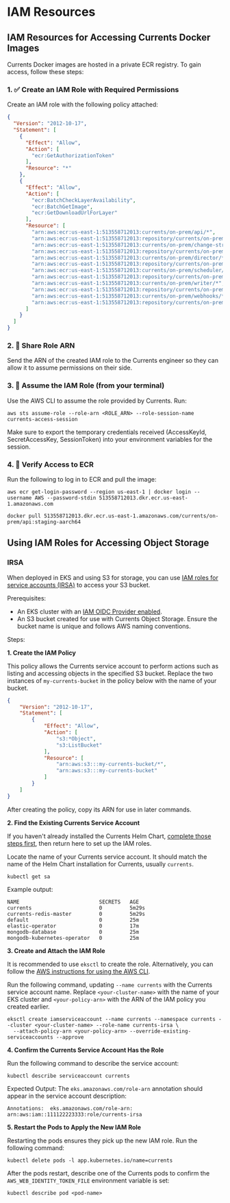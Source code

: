 # IAM Resources

## IAM Resources for Accessing Currents Docker Images

Currents Docker images are hosted in a private ECR registry. To gain access, follow these steps:

### 1. ✅ Create an IAM Role with Required Permissions
Create an IAM role with the following policy attached:

```json
{
  "Version": "2012-10-17",
  "Statement": [
    {
      "Effect": "Allow",
      "Action": [
        "ecr:GetAuthorizationToken"
      ],
      "Resource": "*"
    },
    {
      "Effect": "Allow",
      "Action": [
        "ecr:BatchCheckLayerAvailability",
        "ecr:BatchGetImage",
        "ecr:GetDownloadUrlForLayer"
      ],
      "Resource": [
        "arn:aws:ecr:us-east-1:513558712013:currents/on-prem/api/*",
        "arn:aws:ecr:us-east-1:513558712013:repository/currents/on-prem/api",
        "arn:aws:ecr:us-east-1:513558712013:currents/on-prem/change-streams/*",
        "arn:aws:ecr:us-east-1:513558712013:repository/currents/on-prem/change-streams",
        "arn:aws:ecr:us-east-1:513558712013:currents/on-prem/director/*",
        "arn:aws:ecr:us-east-1:513558712013:repository/currents/on-prem/director",
        "arn:aws:ecr:us-east-1:513558712013:currents/on-prem/scheduler/*",
        "arn:aws:ecr:us-east-1:513558712013:repository/currents/on-prem/scheduler",
        "arn:aws:ecr:us-east-1:513558712013:currents/on-prem/writer/*",
        "arn:aws:ecr:us-east-1:513558712013:repository/currents/on-prem/writer",
        "arn:aws:ecr:us-east-1:513558712013:currents/on-prem/webhooks/*",
        "arn:aws:ecr:us-east-1:513558712013:repository/currents/on-prem/webhooks"
      ]
    }
  ]
}
```

### 2. 📩 Share Role ARN
Send the ARN of the created IAM role to the Currents engineer so they can allow it to assume permissions on their side.

### 3. 🔄 Assume the IAM Role (from your terminal)
Use the AWS CLI to assume the role provided by Currents. Run:


`aws sts assume-role --role-arn <ROLE_ARN> --role-session-name currents-access-session`

Make sure to export the temporary credentials received (AccessKeyId, SecretAccessKey, SessionToken) into your environment variables for the session.

### 4. 🧪 Verify Access to ECR
Run the following to log in to ECR and pull the image:

`aws ecr get-login-password --region us-east-1 | docker login --username AWS --password-stdin 513558712013.dkr.ecr.us-east-1.amazonaws.com`

`docker pull 513558712013.dkr.ecr.us-east-1.amazonaws.com/currents/on-prem/api:staging-aarch64`

## Using IAM Roles for Accessing Object Storage

### IRSA

When deployed in EKS and using S3 for storage, you can use [IAM roles for service accounts (IRSA)](https://docs.aws.amazon.com/eks/latest/userguide/iam-roles-for-service-accounts.html) to access your S3 bucket.

Prerequisites:

- An EKS cluster with an [IAM OIDC Provider enabled](https://docs.aws.amazon.com/eks/latest/userguide/enable-iam-roles-for-service-accounts.html).
- An S3 bucket created for use with Currents Object Storage. Ensure the bucket name is unique and follows AWS naming conventions.

Steps:

**1. Create the IAM Policy**

This policy allows the Currents service account to perform actions such as listing and accessing objects in the specified S3 bucket. Replace the two instances of `my-currents-bucket` in the policy below with the name of your bucket.

```json
{
    "Version": "2012-10-17",
    "Statement": [
        {
            "Effect": "Allow",
            "Action": [
                "s3:*Object",
                "s3:ListBucket"
            ],
            "Resource": [
                "arn:aws:s3:::my-currents-bucket/*",
                "arn:aws:s3:::my-currents-bucket"
            ]
        }
    ]
}
```

After creating the policy, copy its ARN for use in later commands.

**2. Find the Existing Currents Service Account**

If you haven't already installed the Currents Helm Chart, [complete those steps first](./quickstart.md), then return here to set up the IAM roles.

Locate the name of your Currents service account. It should match the name of the Helm Chart installation for Currents, usually `currents`.

```shell
kubectl get sa
```

Example output:

```shell
NAME                          SECRETS   AGE
currents                      0         5m29s
currents-redis-master         0         5m29s
default                       0         25m
elastic-operator              0         17m
mongodb-database              0         25m
mongodb-kubernetes-operator   0         25m
```

**3. Create and Attach the IAM Role**

It is recommended to use `eksctl` to create the role. Alternatively, you can follow the [AWS instructions for using the AWS CLI](https://docs.aws.amazon.com/eks/latest/userguide/associate-service-account-role.html#_step_2_create_and_associate_iam_role).

Run the following command, updating `--name currents` with the Currents service account name. Replace `<your-cluster-name>` with the name of your EKS cluster and `<your-policy-arn>` with the ARN of the IAM policy you created earlier.

```shell
eksctl create iamserviceaccount --name currents --namespace currents --cluster <your-cluster-name> --role-name currents-irsa \
  --attach-policy-arn <your-policy-arn> --override-existing-serviceaccounts --approve
```

**4. Confirm the Currents Service Account Has the Role**

Run the following command to describe the service account:

```shell
kubectl describe serviceaccount currents
```

Expected Output:
The `eks.amazonaws.com/role-arn` annotation should appear in the service account description:

```
Annotations:  eks.amazonaws.com/role-arn: arn:aws:iam::111122223333:role/currents-irsa
```

**5. Restart the Pods to Apply the New IAM Role**

Restarting the pods ensures they pick up the new IAM role. Run the following command:

```shell
kubectl delete pods -l app.kubernetes.io/name=currents
```

After the pods restart, describe one of the Currents pods to confirm the `AWS_WEB_IDENTITY_TOKEN_FILE` environment variable is set:

```shell
kubectl describe pod <pod-name>
```

